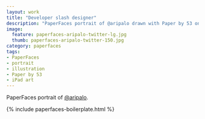 ```yaml
---
layout: work
title: "Developer slash designer"
description: "PaperFaces portrait of @aripalo drawn with Paper by 53 on an iPad."
image: 
  feature: paperfaces-aripalo-twitter-lg.jpg
  thumb: paperfaces-aripalo-twitter-150.jpg
category: paperfaces
tags: 
- PaperFaces
- portrait
- illustration
- Paper by 53
- iPad art
---
```


PaperFaces portrait of [@aripalo](http://twitter.com/aripalo).

{% include paperfaces-boilerplate.html %}